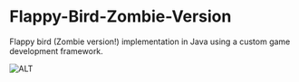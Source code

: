 # Flappy-Bird-Zombie-Version
Flappy bird (Zombie version!) implementation in Java using a custom game development framework. 

![ALT](https://lh5.ggpht.com/7F_I-e5x6VXLRK_P6Wcmf7pu4bYwvlWYnNu8t1m69rGmEeP1LeEWWowe7pCK3wm8NMI=h900)
